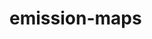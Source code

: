 <!-- generated by markdown-notes-tree -->

# emission-maps

<!-- optional markdown-notes-tree directory description starts here -->

<!-- optional markdown-notes-tree directory description ends here -->


